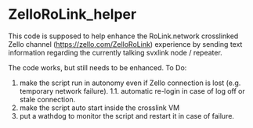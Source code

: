 # ZelloRoLink_helper

This code is supposed to help enhance the RoLink.network crosslinked Zello channel (https://zello.com/ZelloRoLink) experience by sending text information regarding the currently talking svxlink node / repeater.

The code works, but still needs to be enhanced.
To Do:
1) make the script run in autonomy even if Zello connection is lost (e.g. temporary network failure).
1.1. automatic re-login in case of log off or stale connection.
2) make the script auto start inside the crosslink VM
3) put a wathdog to monitor the script and restart it in case of failure.
